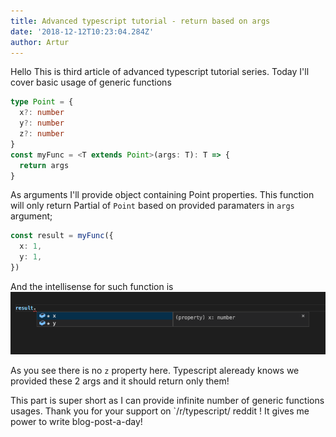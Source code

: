 ```yaml
---
title: Advanced typescript tutorial - return based on args
date: '2018-12-12T10:23:04.284Z'
author: Artur
---
```


Hello This is third article of advanced typescript tutorial series. Today I'll cover basic usage of generic functions

```typescript
type Point = {
  x?: number
  y?: number
  z?: number
}
const myFunc = <T extends Point>(args: T): T => {
  return args
}
```

As arguments I'll provide object containing Point properties. This function will only return Partial of `Point` based on provided paramaters in `args` argument;

```typescript
const result = myFunc({
  x: 1,
  y: 1,
})
```

And the intellisense for such function is
![Typescript return correct args](tsreturnargs.png)

As you see there is no `z` property here. Typescript aleready knows we provided these 2 args and it should return only them!

This part is super short as I can provide infinite number of generic functions usages. Thank you for your support on `/r/typescript/ reddit ! It gives me power to write blog-post-a-day!

